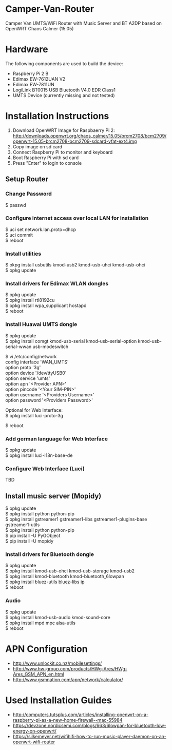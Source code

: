 # Camper-Van-Router
Camper Van UMTS/WiFi Router with Music Server and BT A2DP based on OpenWRT Chaos Calmer (15.05)

# Hardware
The following components are used to build the device:
- Raspberry Pi 2 B
- Edimax EW-7612UAN V2
- Edimax EW-7811UN
- LogiLink BT0015 USB Bluetooth V4.0 EDR Class1
- UMTS Device (currently missing and not tested)

# Installation Instructions
1. Download OpenWRT Image for Raspbaerry Pi 2: http://downloads.openwrt.org/chaos_calmer/15.05/brcm2708/bcm2709/openwrt-15.05-brcm2708-bcm2709-sdcard-vfat-ext4.img
2. Copy image on sd card
3. Connect Raspberry Pi to monitor and keyboard
4. Boot Raspberry Pi with sd card
4. Press "Enter" to login to console

## Setup Router

### Change Password
$ passwd

### Configure internet access over local LAN for installation
$ uci set network.lan.proto=dhcp <br/>
$ uci commit <br/>
$ reboot

### Install utilities
$ okpg install usbutils kmod-usb2 kmod-usb-uhci kmod-usb-ohci <br/>
$ opkg update

### Install drivers for Edimax WLAN dongles
$ opkg update <br/>
$ opkg install rtl8192cu <br/>
$ opkg install wpa_supplicant hostapd <br/>
$ reboot

### Install Huawai UMTS dongle
$ opkg update <br/>
$ opkg install comgt kmod-usb-serial kmod-usb-serial-option kmod-usb-serial-wwan usb-modeswitch

$ vi /etc/config/network <br/>
config interface 'WAN_UMTS' <br/>
        option proto '3g' <br/>
        option device '/dev/ttyUSB0' <br/>
        option service 'umts' <br/>
        option apn '\<Provider APN\>' <br/>
        option pincode '\<Your SIM-PIN\>' <br/>
        option username '\<Providers Username\>' <br/>
        option password '\<Providers Password\>' <br/>
        

Optional for Web Interface: <br/>
$ opkg install luci-proto-3g <br/>


$ reboot

### Add german language for Web Interface
$ opkg update <br/>
$ opkg install luci-i18n-base-de

### Configure Web Interface (Luci)
TBD

## Install music server (Mopidy)
$ opkg update <br/>
$ opkg install python python-pip <br/>
$ opkg install gstreamer1 gstreamer1-libs gstreamer1-plugins-base gstreamer1-utils<br/>
$ opkg install python python-pip <br/>
$ pip install -U PyGObject <br/>
$ pip install -U mopidy <br/>

### Install drivers for Bluetooth dongle
$ opkg update <br/>
$ opkg install kmod-usb-ohci kmod-usb-storage kmod-usb2 <br/>
$ opkg install kmod-bluetooth kmod-bluetooth_6lowpan <br/>
$ opkg install bluez-utils bluez-libs ip <br/>
$ reboot

### Audio
$ opkg update <br/>
$ opkg install kmod-usb-audio kmod-sound-core <br/>
$ opkg install mpd mpc alsa-utils <br/>
$ reboot

# APN Configuration
- http://www.unlockit.co.nz/mobilesettings/
- http://www.hw-group.com/products/HWg-Ares/HWg-Ares_GSM_APN_en.html
- http://www.gsmnation.com/apn/network/calculator/

# Used Installation Guides
- http://computers.tutsplus.com/articles/installing-openwrt-on-a-raspberry-pi-as-a-new-home-firewall--mac-55984
- https://devzone.nordicsemi.com/blogs/663/6lowpan-for-bluetooth-low-energy-on-openwrt/ 
- https://silkemeyer.net/wifihifi-how-to-run-music-player-daemon-on-an-openwrt-wifi-router
